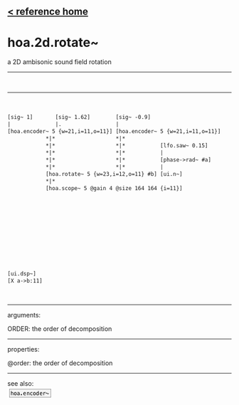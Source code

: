 [< reference home](ceammc_lib.html)
---

# hoa.2d.rotate~


a 2D ambisonic sound field rotation

---

<br>


---


```


[sig~ 1]       [sig~ 1.62]        [sig~ -0.9]
|              |.                 |
[hoa.encoder~ 5 {w=21,i=11,o=11}] [hoa.encoder~ 5 {w=21,i=11,o=11}]
            *|*                   *|*
            *|*                   *|*           [lfo.saw~ 0.15]
            *|*                   *|*           |
            *|*                   *|*           [phase->rad~ #a]
            *|*                   *|*           |
            [hoa.rotate~ 5 {w=23,i=12,o=11} #b] [ui.n~]
            *|*
            [hoa.scope~ 5 @gain 4 @size 164 164 {i=11}]











[ui.dsp~]
[X a->b:11]

            
```

---
arguments:

ORDER: the order of
            decomposition<br>

---
properties:

@order: the order of decomposition<br>

---
see also:<br>
[![hoa.encoder~](img/object_hoa.encoder~.png)](hoa.encoder~.html)
